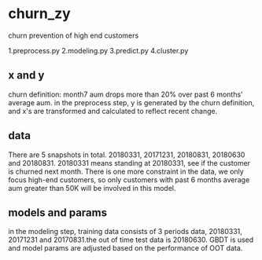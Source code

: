 # churn_zy
churn prevention of high end customers

1.preprocess.py
2.modeling.py
3.predict.py
4.cluster.py

## x and y
churn definition: month7 aum drops more than 20% over past 6 months' average aum.
in the preprocess step, y is generated by the churn definition, and x's are transformed and calculated to reflect recent change.

## data
There are 5 snapshots in total. 20180331, 20171231, 20180831, 20180630 and 20180831.
20180331 means standing at 20180331, see if the customer is churned next month. There is one more constraint in the data, we only focus high-end customers, so only customers with past 6 months average aum greater than 50K  will be involved in this model.

## models and params
in the modeling step, training data consists of 3 periods data, 20180331, 20171231 and 20170831.the out of time test data is 20180630. 
GBDT is used and model params are adjusted based on the performance of OOT data.
```gbr = GradientBoostingRegressor(loss='ls', max_depth=8, learning_rate=0.04, n_estimators=150, min_samples_split=10, min_samples_leaf=10)
```
                                
## 

